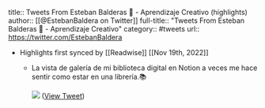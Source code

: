 title:: Tweets From Esteban Balderas 🐺 - Aprendizaje Creativo (highlights)
author:: [[@EstebanBaldera on Twitter]]
full-title:: "Tweets From Esteban Balderas 🐺 - Aprendizaje Creativo"
category:: #tweets
url:: https://twitter.com/EstebanBaldera

- Highlights first synced by [[Readwise]] [[Nov 19th, 2022]]
	- La vista de galería de mi biblioteca digital en Notion a veces me hace sentir como estar en una librería.📚 
	  
	  ![](https://pbs.twimg.com/media/FReZ5RLUYAA1Zk7.jpg) ([View Tweet](https://twitter.com/EstebanBaldera/status/1519853261431271424))